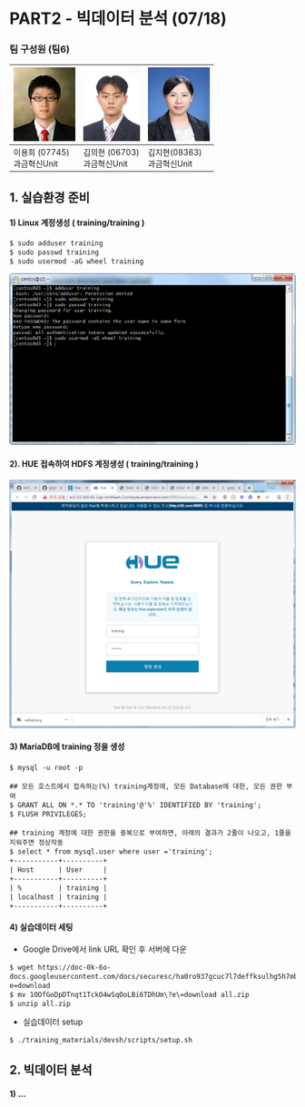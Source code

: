 # PART2 - 빅데이터 분석 (07/18)

### 팀 구성원 (팀6)

| ![07745](/images/07745.jpg) | ![06703](/images/06703.jpg) | ![08363](/images/08363.jpg) |
| ------------------------------------------------- | ------------------------------------------------- | ------------------------------------------------- |
| 이용희 (07745)<br />과금혁신Unit                  | 김의현 (06703)<br />과금혁신Unit                  | 김지현(08363)<br /> 과금혁신Unit                  |



## 1. 실습환경 준비

#### 1) Linux 계정생성  ( training/training )

```
$ sudo adduser training
$ sudo passwd training
$ sudo usermod -aG wheel training
```

![user_training](/images/user_training.png)



#### 2). HUE 접속하여 HDFS 계정생성 ( training/training )

![hue1](/images/hue1.png)



#### 3) MariaDB에 training 정을 생성

```
$ mysql -u root -p

## 모든 호스트에서 접속하는(%) training계정에, 모든 Database에 대한, 모든 권한 부여
$ GRANT ALL ON *.* TO 'training'@'%' IDENTIFIED BY 'training';
$ FLUSH PRIVILEGES;

## training 계정에 대한 권한을 중복으로 부여하면, 아래의 결과가 2줄이 나오고, 1줄을 지워주면 정상작동
$ select * from mysql.user where user ='training';
+-----------+----------+
| Host      | User     |
+-----------+----------+
| %         | training |
| localhost | training |
+-----------+----------+
```



#### 4) 실습데이터 세팅

- Google Drive에서 link URL 확인 후 서버에 다운

```
$ wget https://doc-0k-6o-docs.googleusercontent.com/docs/securesc/ha0ro937gcuc7l7deffksulhg5h7mbp1/qns5g0ghihb9jb0i60f5fnpl2eadnmns/1563415200000/14888820716761294211/*/1OOfGoDpDTnqt1TckO4wSqOoLBi6TDhUm?e=download
$ mv 1OOfGoDpDTnqt1TckO4wSqOoLBi6TDhUm\?e\=download all.zip
$ unzip all.zip
```

- 실습데이터 setup

```
$ ./training_materials/devsh/scripts/setup.sh
```



## 2. 빅데이터 분석

#### 1) ...
